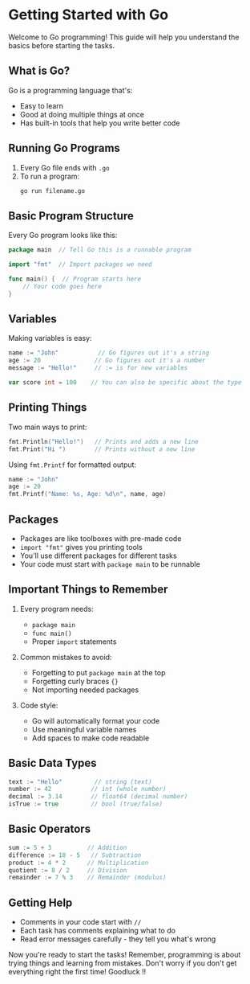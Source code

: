 # Getting Started with Go

Welcome to Go programming! This guide will help you understand the basics before starting the tasks.

## What is Go?

Go is a programming language that's:
- Easy to learn
- Good at doing multiple things at once
- Has built-in tools that help you write better code

## Running Go Programs

1. Every Go file ends with `.go`
2. To run a program:
   ```bash
   go run filename.go
   ```

## Basic Program Structure

Every Go program looks like this:
```go
package main  // Tell Go this is a runnable program

import "fmt"  // Import packages we need

func main() {  // Program starts here
    // Your code goes here
}
```

## Variables

Making variables is easy:
```go
name := "John"           // Go figures out it's a string
age := 20               // Go figures out it's a number
message := "Hello!"     // := is for new variables

var score int = 100    // You can also be specific about the type
```

## Printing Things

Two main ways to print:
```go
fmt.Println("Hello!")   // Prints and adds a new line
fmt.Print("Hi ")        // Prints without a new line
```

Using `fmt.Printf` for formatted output:
```go
name := "John"
age := 20
fmt.Printf("Name: %s, Age: %d\n", name, age)
```

## Packages

- Packages are like toolboxes with pre-made code
- `import "fmt"` gives you printing tools
- You'll use different packages for different tasks
- Your code must start with `package main` to be runnable

## Important Things to Remember

1. Every program needs:
   - `package main`
   - `func main()`
   - Proper `import` statements

2. Common mistakes to avoid:
   - Forgetting to put `package main` at the top
   - Forgetting curly braces `{}`
   - Not importing needed packages

3. Code style:
   - Go will automatically format your code
   - Use meaningful variable names
   - Add spaces to make code readable

## Basic Data Types

```go
text := "Hello"         // string (text)
number := 42           // int (whole number)
decimal := 3.14        // float64 (decimal number)
isTrue := true         // bool (true/false)
```

## Basic Operators

```go
sum := 5 + 3          // Addition
difference := 10 - 5   // Subtraction
product := 4 * 2      // Multiplication
quotient := 8 / 2     // Division
remainder := 7 % 3    // Remainder (modulus)
```

## Getting Help

- Comments in your code start with `//`
- Each task has comments explaining what to do
- Read error messages carefully - they tell you what's wrong

Now you're ready to start the tasks! Remember, programming is about trying things and learning from mistakes. Don't worry if you don't get everything right the first time! Goodluck !!
